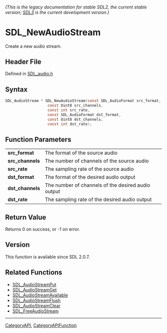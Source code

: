 ###### (This is the legacy documentation for stable SDL2, the current stable version; [SDL3](https://wiki.libsdl.org/SDL3/) is the current development version.)
# SDL_NewAudioStream

Create a new audio stream.

## Header File

Defined in [SDL_audio.h](https://github.com/libsdl-org/SDL/blob/SDL2/include/SDL_audio.h)

## Syntax

```c
SDL_AudioStream * SDL_NewAudioStream(const SDL_AudioFormat src_format,
                   const Uint8 src_channels,
                   const int src_rate,
                   const SDL_AudioFormat dst_format,
                   const Uint8 dst_channels,
                   const int dst_rate);

```

## Function Parameters

|                      |                                                    |
| -------------------- | -------------------------------------------------- |
| **src_format**       | The format of the source audio                     |
| **src_channels**     | The number of channels of the source audio         |
| **src_rate**         | The sampling rate of the source audio              |
| **dst_format**       | The format of the desired audio output             |
| **dst_channels**     | The number of channels of the desired audio output |
| **dst_rate**         | The sampling rate of the desired audio output      |

## Return Value

Returns 0 on success, or -1 on error.

## Version

This function is available since SDL 2.0.7.

## Related Functions

* [SDL_AudioStreamPut](SDL_AudioStreamPut)
* [SDL_AudioStreamGet](SDL_AudioStreamGet)
* [SDL_AudioStreamAvailable](SDL_AudioStreamAvailable)
* [SDL_AudioStreamFlush](SDL_AudioStreamFlush)
* [SDL_AudioStreamClear](SDL_AudioStreamClear)
* [SDL_FreeAudioStream](SDL_FreeAudioStream)

----
[CategoryAPI](CategoryAPI), [CategoryAPIFunction](CategoryAPIFunction)


